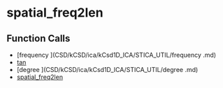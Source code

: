 # spatial_freq2len

## Function Calls
- [frequency ](CSD/kCSD/ica/kCsd1D_ICA/STICA_UTIL/frequency .md)
- [tan](CSD/kCSD/ica/kCsd1D_ICA/STICA_UTIL/tan.md)
- [degree ](CSD/kCSD/ica/kCsd1D_ICA/STICA_UTIL/degree .md)
- [spatial_freq2len](CSD/kCSD/ica/kCsd1D_ICA/STICA_UTIL/spatial_freq2len.md)
